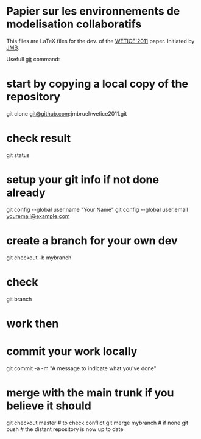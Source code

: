 # Papier sur les environnements de modelisation collaboratifs

This files are LaTeX files for the dev. of the [WETICE'2011](http://www.sel.uniroma2.it/comets11/)	 paper.
Initiated by [JMB](mailto:bruel@irit.fr).

Usefull [git](http://git-scm.com/) command:

# start by copying a local copy of the repository
git clone git@github.com:jmbruel/wetice2011.git

# check result
git status

# setup your git info if not done already
git config --global user.name "Your Name"
git config --global user.email youremail@example.com

# create a branch for your own dev
git checkout -b mybranch
# check
git branch 

# work then
# commit your work locally
git commit -a -m "A message to indicate what you've done"

# merge with the main trunk if you believe it should
git checkout master # to check conflict
git merge mybranch  # if none
git push # the distant repository is now up to date